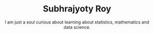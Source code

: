---
title: Subhrajyoty Roy
subtitle: I am just a soul curious about learning about statistics, mathematics and data science.
biolist:
  - bio: "Principal Information Researcher"
    affiliation: "[SysCloud](https://www.syscloud.com/)"
  - bio: "an External Research Fellow"
    affiliation: "[Indian Statistical Institute, Kolkata](https://www.isical.ac.in)"

story: "I believe in the magic of statistics and its profound impact on understanding the world around us. While learning statistics, data science and other related concepts from both academic and industrial world, I felt mesmerized and become passionate about these. I also strongly believed in the open-source framework and hence started thinking about sharing the wizardry and making complex concepts accessible to all. So, StatWizard was born."
---